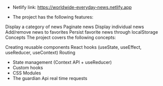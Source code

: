 * Netlify link:   https://worldwide-everyday-news.netlify.app

* The project has the following features:

Display a category of news
Paginate news
Display individual news
Add/remove news to favorites
Persist favorite news through localStorage
Concepts
The project covers the following concepts:

Creating reusable components
React hooks (useState, useEffect, useReducer, useContext)
Routing
- State management (Context API + useReducer)
- Custom hooks
- CSS Modules
- The guardian Api real time requests




